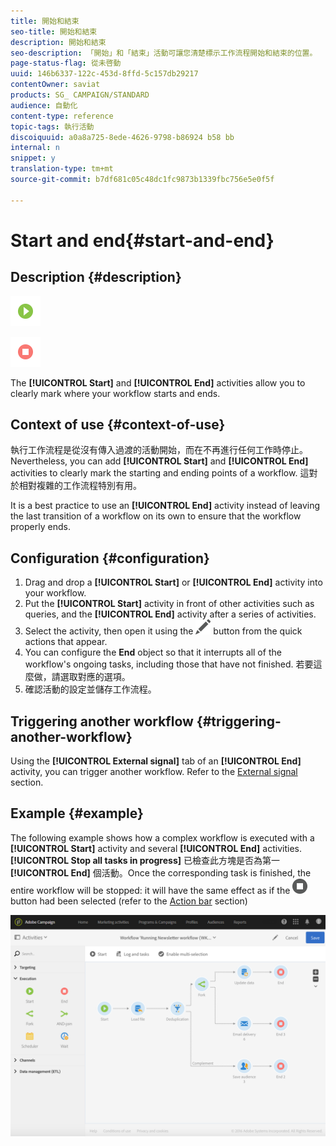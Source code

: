 ```yaml
---
title: 開始和結束
seo-title: 開始和結束
description: 開始和結束
seo-description: 「開始」和「結束」活動可讓您清楚標示工作流程開始和結束的位置。
page-status-flag: 從未啓動
uuid: 146b6337-122c-453d-8ffd-5c157db29217
contentOwner: saviat
products: SG_ CAMPAIGN/STANDARD
audience: 自動化
content-type: reference
topic-tags: 執行活動
discoiquuid: a0a8a725-8ede-4626-9798-b86924 b58 bb
internal: n
snippet: y
translation-type: tm+mt
source-git-commit: b7df681c05c48dc1fc9873b1339fbc756e5e0f5f

---
```



# Start and end{#start-and-end}

## Description {#description}

![](assets/start.png)

![](assets/end.png)

The **[!UICONTROL Start]** and **[!UICONTROL End]** activities allow you to clearly mark where your workflow starts and ends.

## Context of use {#context-of-use}

執行工作流程是從沒有傳入過渡的活動開始，而在不再進行任何工作時停止。Nevertheless, you can add **[!UICONTROL Start]** and **[!UICONTROL End]** activities to clearly mark the starting and ending points of a workflow. 這對於相對複雜的工作流程特別有用。

It is a best practice to use an **[!UICONTROL End]** activity instead of leaving the last transition of a workflow on its own to ensure that the workflow properly ends.

## Configuration {#configuration}

1. Drag and drop a **[!UICONTROL Start]** or **[!UICONTROL End]** activity into your workflow.
1. Put the **[!UICONTROL Start]** activity in front of other activities such as queries, and the **[!UICONTROL End]** activity after a series of activities.
1. Select the activity, then open it using the ![](assets/edit_darkgrey-24px.png) button from the quick actions that appear.
1. You can configure the **End** object so that it interrupts all of the workflow's ongoing tasks, including those that have not finished. 若要這麼做，請選取對應的選項。
1. 確認活動的設定並儲存工作流程。

## Triggering another workflow {#triggering-another-workflow}

Using the **[!UICONTROL External signal]** tab of an **[!UICONTROL End]** activity, you can trigger another workflow. Refer to the [External signal](../../automating/using/external-signal.md) section.

## Example {#example}

The following example shows how a complex workflow is executed with a **[!UICONTROL Start]** activity and several **[!UICONTROL End]** activities. **[!UICONTROL Stop all tasks in progress]** 已檢查此方塊是否為第一 **[!UICONTROL End]** 個活動。Once the corresponding task is finished, the entire workflow will be stopped: it will have the same effect as if the ![](assets/stop_darkgrey-24px.png) button had been selected (refer to the [Action bar](../../automating/using/workflow-interface.md#action-bar) section)

![](assets/wkf_start_end_example.png)

